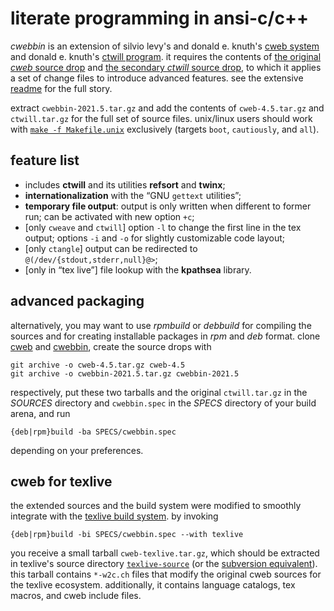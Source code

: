 # literate programming in ansi-c/c++

*cwebbin* is an extension of silvio levy's and donald e. knuth's
[cweb system](http://www-cs-faculty.stanford.edu/~uno/cweb.html)
and donald e. knuth's [ctwill program](ftp://ftp.cs.stanford.edu/pub/ctwill).
it requires the contents of [the original *cweb* source
drop](https://github.com/ascherer/cweb/releases/download/cweb-4.5/cweb-4.5.tar.gz)
and [the secondary *ctwill* source
drop](http://ftp.cs.stanford.edu/pub/ctwill/ctwill.tar.gz), to which it applies
a set of change files to introduce advanced features. see the extensive
[readme](README.txt) for the full story.

extract `cwebbin-2021.5.tar.gz` and add the contents of `cweb-4.5.tar.gz` and
`ctwill.tar.gz` for the full set of source files.  unix/linux users should work
with [`make -f Makefile.unix`](Makefile.unix) exclusively (targets `boot`,
`cautiously`, and `all`).

## feature list

* includes **ctwill** and its utilities **refsort** and **twinx**;
* **internationalization** with the “GNU `gettext` utilities”;
* **temporary file output**: output is only written when different to former run; can be activated with new option `+c`;
* [only `cweave` and `ctwill`] option `-l` to change the first line in the tex output; options `-i` and `-o` for slightly customizable code layout;
* [only `ctangle`] output can be redirected to `@(/dev/{stdout,stderr,null}@>`;
* [only in “tex live”] file lookup with the **kpathsea** library.

## advanced packaging

alternatively, you may want to use *rpmbuild* or *debbuild* for compiling the
sources and for creating installable packages in *rpm* and *deb* format. clone
[cweb](https://github.com/ascherer/cweb) and
[cwebbin](https://github.com/ascherer/cwebbin), create the source drops with
```
git archive -o cweb-4.5.tar.gz cweb-4.5
git archive -o cwebbin-2021.5.tar.gz cwebbin-2021.5
```
respectively, put these two tarballs and the original `ctwill.tar.gz` in the
*SOURCES* directory and `cwebbin.spec` in the *SPECS* directory of your build
arena, and run
```
{deb|rpm}build -ba SPECS/cwebbin.spec
```
depending on your preferences.

## cweb for texlive

the extended sources and the build system were modified to smoothly integrate
with the [texlive build system](https://github.com/TeX-Live/texlive-source).
by invoking
```
{deb|rpm}build -bi SPECS/cwebbin.spec --with texlive
```
you receive a small tarball `cweb-texlive.tar.gz`, which should be extracted in
texlive's source directory
[`texlive-source`](https://github.com/TeX-Live/texlive-source) (or the
[subversion equivalent](https://tug.org/svn/texlive/trunk/Build/source)).
this tarball contains `*-w2c.ch` files that modify the original cweb sources
for the texlive ecosystem.  additionally, it contains language catalogs, tex
macros, and cweb include files.
